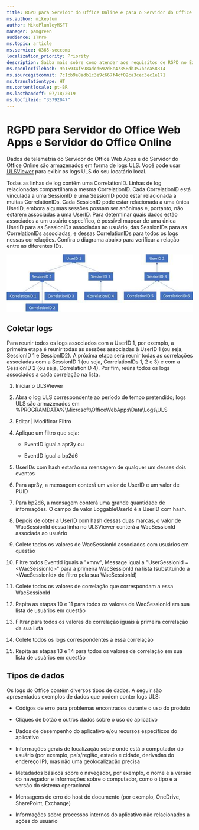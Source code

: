 ```yaml
---
title: RGPD para Servidor do Office Online e para o Servidor do Office Web Apps
ms.author: mikeplum
author: MikePlumleyMSFT
manager: pamgreen
audience: ITPro
ms.topic: article
ms.service: O365-seccomp
localization_priority: Priority
description: Saiba mais sobre como atender aos requisitos de RGPD no Exchange Server local.
ms.openlocfilehash: 9b15934f598adcd692d8c47358db357bcea58814
ms.sourcegitcommit: 7c1cb9e8adb1c3e9c667f4cf02ca3cec3ec1e171
ms.translationtype: HT
ms.contentlocale: pt-BR
ms.lasthandoff: 07/18/2019
ms.locfileid: "35792047"
---
```

# <a name="gdpr-for-office-web-apps-server-and-office-online-server"></a>RGPD para Servidor do Office Web Apps e Servidor do Office Online

Dados de telemetria do Servidor do Office Web Apps e do Servidor do Office Online são armazenados em forma de logs ULS. Você pode usar [ULSViewer](https://www.microsoft.com/en-us/download/details.aspx?id=44020) para exibir os logs ULS do seu locatário local.

Todas as linhas de log contêm uma CorrelationID. Linhas de log relacionadas compartilham a mesma CorrelationID. Cada CorrelationID está vinculada a uma SessionID e uma SessionID pode estar relacionada a muitas CorrelationIDs. Cada SessionID pode estar relacionada a uma única UserID, embora algumas sessões possam ser anônimas e, portanto, não estarem associadas a uma UserID. Para determinar quais dados estão associados a um usuário específico, é possível mapear de uma única UserID para as SessionIDs associadas ao usuário, das SessionIDs para as CorrelationIDs associadas, e dessas CorrelationIDs para todos os logs nessas correlações. Confira o diagrama abaixo para verificar a relação entre as diferentes IDs.

![](media/gdpr-for-office-online-server-image1.jpg)

## <a name="gathering-logs"></a>Coletar logs

Para reunir todos os logs associados com a UserID 1, por exemplo, a primeira etapa é reunir todas as sessões associadas à UserID 1 (ou seja, SessionID 1 e SessionID2). A próxima etapa será reunir todas as correlações associadas com a SessionID 1 (ou seja, CorrelationIDs 1, 2 e 3) e com a SessionID 2 (ou seja, CorrelationID 4). Por fim, reúna todos os logs associados a cada correlação na lista.

1.  Iniciar o ULSViewer

2.  Abra o log ULS correspondente ao período de tempo pretendido; logs ULS são armazenados em %PROGRAMDATA%\\Microsoft\\OfficeWebApps\\Data\\Logs\\ULS

3.  Editar | Modificar Filtro

4.  Aplique um filtro que seja:

    -   EventID igual a apr3y ou

    -   EventID igual a bp2d6

5.  UserIDs com hash estarão na mensagem de qualquer um desses dois eventos

6.  Para apr3y, a mensagem conterá um valor de UserID e um valor de PUID

7.  Para bp2d6, a mensagem conterá uma grande quantidade de informações. O campo de valor LoggableUserId é a UserID com hash.

8.  Depois de obter a UserID com hash dessas duas marcas, o valor de WacSessionId dessa linha no ULSViewer conterá a WacSessionId associada ao usuário

9.  Colete todos os valores de WacSessionId associados com usuários em questão

10. Filtre todos EventId iguais a "xmnv", Message igual a "UserSessionId =\<WacSessionId\>" para a primeira WacSessionId na lista (substituindo a \<WacSessionId\> do filtro pela sua WacSessionId)

11. Colete todos os valores de correlação que correspondam a essa WacSessionId

12. Repita as etapas 10 e 11 para todos os valores de WacSessionId em sua lista de usuários em questão

13. Filtrar para todos os valores de correlação iguais à primeira correlação da sua lista

14. Colete todos os logs correspondentes a essa correlação

15. Repita as etapas 13 e 14 para todos os valores de correlação em sua lista de usuários em questão

## <a name="types-of-data"></a>Tipos de dados

Os logs do Office contêm diversos tipos de dados. A seguir são apresentados exemplos de dados que podem conter logs ULS:

-   Códigos de erro para problemas encontrados durante o uso do produto

-   Cliques de botão e outros dados sobre o uso do aplicativo

-   Dados de desempenho do aplicativo e/ou recursos específicos do aplicativo

-   Informações gerais de localização sobre onde está o computador do usuário (por exemplo, país/região, estado e cidade, derivadas do endereço IP), mas não uma geolocalização precisa

-   Metadados básicos sobre o navegador, por exemplo, o nome e a versão do navegador e informações sobre o computador, como o tipo e a versão do sistema operacional

-   Mensagens de erro do host do documento (por exemplo, OneDrive, SharePoint, Exchange)

-   Informações sobre processos internos do aplicativo não relacionados a ações do usuário
